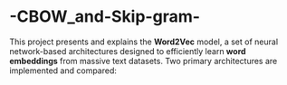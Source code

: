 # -CBOW_and-Skip-gram-
This project presents and explains the **Word2Vec** model, a set of neural network-based architectures designed to efficiently learn **word embeddings** from massive text datasets. Two primary architectures are implemented and compared:
